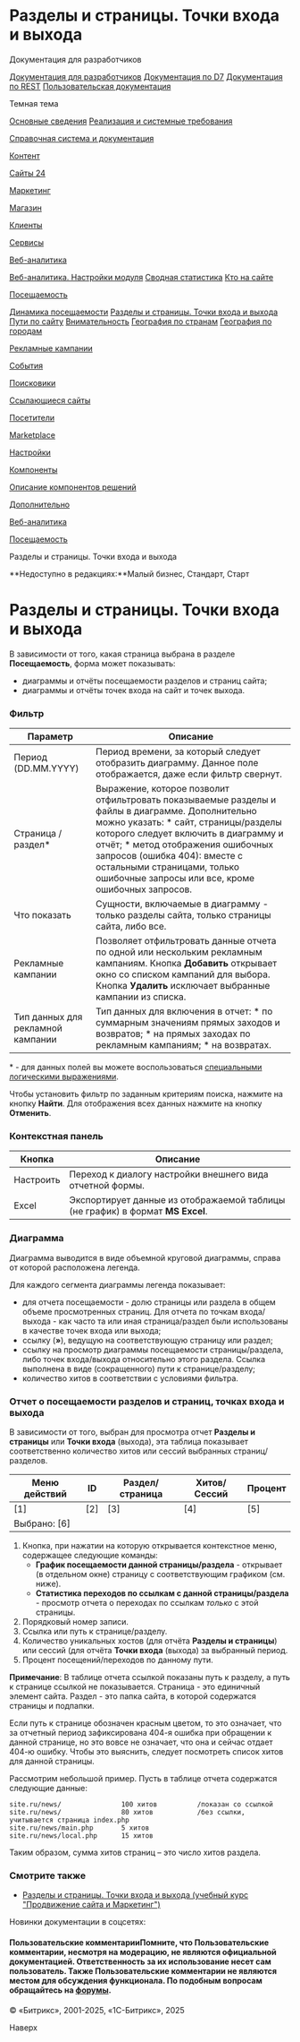 # Разделы и страницы. Точки входа и выхода

Документация для разработчиков

[Документация для разработчиков](https://dev.1c-bitrix.ru/api_help/)
[Документация по D7](https://dev.1c-bitrix.ru/api_d7/)
[Документация по REST](https://dev.1c-bitrix.ru/rest_help/)
[Пользовательская документация](https://dev.1c-bitrix.ru/user_help/)

Темная тема

[Основные сведения](/user_help/index.php)
[Реализация и системные требования](/user_help/reqintro.php)

[Справочная система и документация](/user_help/help/index.php)

[Контент](/user_help/content/index.php)

[Сайты 24](/user_help/sites24/index.php)

[Маркетинг](/user_help/marketing/index.php)

[Магазин](/user_help/store/index.php)

[Клиенты](/user_help/clients/index.php)

[Сервисы](/user_help/service/index.php)

[Веб-аналитика](/user_help/statistic/index.php)

[Веб-аналитика. Настройки модуля](/user_help/statistic/settings_va.php)
[Сводная статистика](/user_help/statistic/stat_list.php)
[Кто на сайте](/user_help/statistic/users_online.php)

[Посещаемость](/user_help/statistic/site_traffic/index.php)

[Динамика посещаемости](/user_help/statistic/site_traffic/traffic.php)
[Разделы и страницы. Точки входа и выхода](/user_help/statistic/site_traffic/visit_section_list.php)
[Пути по сайту](/user_help/statistic/site_traffic/path_list.php)
[Внимательность](/user_help/statistic/site_traffic/attentiveness_list.php)
[География по странам](/user_help/statistic/site_traffic/country_list.php)
[География по городам](/user_help/statistic/site_traffic/city_list.php)

[Рекламные кампании](/user_help/statistic/advertising_campaigns/index.php)

[События](/user_help/statistic/events/index.php)

[Поисковики](/user_help/statistic/search_engines/index.php)

[Ссылающиеся сайты](/user_help/statistic/referer_sites/index.php)

[Посетители](/user_help/statistic/visitors/index.php)

[Marketplace](/user_help/marketplace/index.php)

[Настройки](/user_help/settings/index.php)

[Компоненты](/user_help/components/index.php)

[Описание компонентов решений](/user_help/description_decisions/index.php)

[Дополнительно](/user_help/additional/index.php)

[Веб-аналитика](/user_help/statistic/index.php)

[Посещаемость](/user_help/statistic/site_traffic/index.php)

Разделы и страницы. Точки входа и выхода

**Недоступно в редакциях:**Малый бизнес, Стандарт, Старт

# Разделы и страницы. Точки входа и выхода

В зависимости от того, какая страница выбрана в разделе **Посещаемость**, форма может показывать:

* диаграммы и отчёты посещаемости разделов и страниц сайта;
* диаграммы и отчёты точек входа на сайт и точек выхода.

  

### Фильтр

| Параметр | Описание |
| --- | --- |
| Период (DD.MM.YYYY) | Период времени, за который следует отобразить диаграмму.   Данное поле отображается, даже если фильтр свернут. |
| Страница / раздел\* | Выражение, которое позволит отфильтровать показываемые разделы и файлы в диаграмме. Дополнительно можно указать:  * сайт, страницы/разделы которого следует включить в диаграмму и отчёт; * метод отображения ошибочных запросов (ошибка 404): вместе с остальными страницами, только ошибочные запросы или все, кроме ошибочных запросов. |
| Что показать | Сущности, включаемые в диаграмму - только разделы сайта, только страницы сайта, либо все. |
| Рекламные кампании | Позволяет отфильтровать данные отчета по одной или нескольким рекламным кампаниям.    Кнопка **Добавить** открывает окно со списком кампаний для выбора. Кнопка **Удалить** исключает выбранные кампании из списка. |
| Тип данных для рекламной кампании | Тип данных для включения в отчет:  * по суммарным значениям прямых заходов и возвратов; * на прямых заходах по рекламным кампаниям; * на возвратах. |

\* - для данных полей вы можете воспользоваться [специальными логическими выражениями](https://dev.1c-bitrix.ru/api_help/main/general/filter.php).

Чтобы установить фильтр по заданным критериям поиска, нажмите на кнопку **Найти**. Для отображения всех данных нажмите на кнопку **Отменить**.

### Контекстная панель

| Кнопка | Описание |
| --- | --- |
| Настроить | Переход к диалогу настройки внешнего вида отчетной формы. |
| Excel | Экспортирует данные из отображаемой таблицы (не график) в формат **MS Excel**. |

### Диаграмма

Диаграмма выводится в виде объемной круговой диаграммы, справа от которой расположена легенда.

Для каждого сегмента диаграммы легенда показывает:

* для отчета посещаемости - долю страницы или раздела в общем объеме просмотренных страниц. Для отчета по точкам входа/выхода - как часто та или иная страница/раздел были использованы в качестве точек входа или выхода;
* ссылку (**»**), ведущую на соответствующую страницу или раздел;
* ссылку на просмотр диаграммы посещаемости страницы/раздела, либо точек входа/выхода относительно этого раздела. Ссылка выполнена в виде (сокращенного) пути к странице/разделу;
* количество хитов в соответствии с условиями фильтра.

### Отчет о посещаемости разделов и страниц, точках входа и выхода

В зависимости от того, выбран для просмотра отчет **Разделы и страницы** или **Точки входа** (выхода), эта таблица показывает соответственно количество хитов или сессий выбранных страниц/разделов.

| Меню действий | ID | Раздел/страница | Хитов/Сессий | Процент |
| --- | --- | --- | --- | --- |
| [1] | [2] | [3] | [4] | [5] |
| Выбрано: [6] | | | | |

1. Кнопка, при нажатии на которую открывается контекстное меню, содержащее следующие команды:
   * **График посещаемости данной страницы/раздела** - открывает (в отдельном окне) страницу с соответствующим графиком (см. ниже).
   * **Статистика переходов по ссылкам с данной страницы/раздела** - просмотр отчета о переходах по ссылкам *только* с этой страницы.
2. Порядковый номер записи.
3. Ссылка или путь к странице/разделу.
4. Количество уникальных хостов (для отчёта **Разделы и страницы**) или сессий (для отчёта **Точки входа** (выхода) за выбранный период.
5. Процент посещений/переходов по данному пути.

**Примечание**: В таблице отчета ссылкой показаны путь к разделу, а путь к странице ссылкой не показывается. Страница - это единичный элемент сайта. Раздел - это папка сайта, в которой содержатся страницы и подпапки.

Если путь к странице обозначен красным цветом, то это означает, что за отчетный период зафиксирована 404-я ошибка при обращении к данной странице, но это вовсе не означает, что она и сейчас отдает 404-ю ошибку. Чтобы это выяснить, следует посмотреть список хитов для данной страницы.

Рассмотрим небольшой пример. Пусть в таблице отчета содержатся следующие данные:

```
site.ru/news/               100 хитов          /показан со ссылкой   
site.ru/news/               80 хитов           /без ссылки, учитывается страница index.php   
site.ru/news/main.php       5 хитов   
site.ru/news/local.php      15 хитов 
```

Таким образом, сумма хитов страниц – это число хитов раздела.

### Смотрите также

* [Разделы и страницы. Точки входа и выхода (учебный курс "Продвижение сайта и Маркетинг")](https://dev.1c-bitrix.ru/learning/course/index.php?COURSE_ID=139&LESSON_ID=2108)

Новинки документации в соцсетях:

#### Пользовательские комментарииПомните, что Пользовательские комментарии, несмотря на модерацию, не являются официальной документацией. Ответственность за их использование несет сам пользователь. Также Пользовательские комментарии не являются местом для обсуждения функционала. По подобным вопросам обращайтесь на [форумы](http://dev.1c-bitrix.ru/community/forums/group1/).

© «Битрикс», 2001-2025, «1С-Битрикс», 2025

Наверх